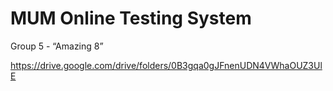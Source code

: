 # MUM Online Testing System
 

  Group 5 - “Amazing 8”
 
  https://drive.google.com/drive/folders/0B3gqa0gJFnenUDN4VWhaOUZ3UlE
